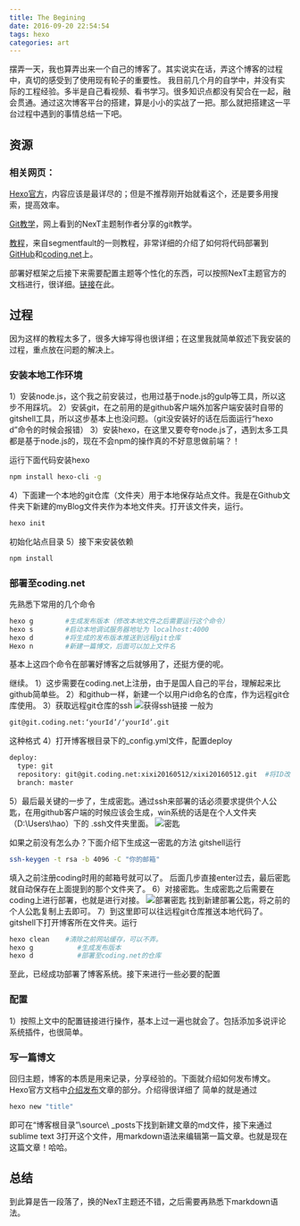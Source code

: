 ```yaml
---
title: The Begining
date: 2016-09-20 22:54:54
tags: hexo
categories: art
---
```

摆弄一天，我也算弄出来一个自己的博客了。其实说实在话，弄这个博客的过程中，真切的感受到了使用现有轮子的重要性。
我目前几个月的自学中，并没有实际的工程经验。多半是自己看视频、看书学习。很多知识点都没有契合在一起，融会贯通。通过这次博客平台的搭建，算是小小的实战了一把。那么就把搭建这一平台过程中遇到的事情总结一下吧。

<!-- more -->

## 资源

### 相关网页：

[Hexo官方](https://hexo.io/)，内容应该是最详尽的；但是不推荐刚开始就看这个，还是要多用搜索，提高效率。

[Git教学](http://iissnan.com/progit/)，网上看到的NexT主题制作者分享的git教学。

[教程](https://segmentfault.com/a/1190000004548638)，来自segmentfault的一则教程，非常详细的介绍了如何将代码部署到[GitHub](https://github.com/)和[coding.net](https://coding.net/user)上。

部署好框架之后接下来需要配置主题等个性化的东西，可以按照NexT主题官方的文档进行，很详细。[链接](http://theme-next.iissnan.com/getting-started.html)在此。

## 过程

因为这样的教程太多了，很多大婶写得也很详细；在这里我就简单叙述下我安装的过程，重点放在问题的解决上。

### 安装本地工作环境

1）安装node.js，这个我之前安装过，也用过基于node.js的gulp等工具，所以这步不用踩坑。
2）安装git，在之前用的是github客户端外加客户端安装时自带的gitshell工具，所以这步基本上也没问题。（git没安装好的话在后面运行“hexo d”命令的时候会报错）
3）安装hexo，在这里又要夸夸node.js了，遇到太多工具都是基于node.js的，现在不会npm的操作真的不好意思做前端？！

运行下面代码安装hexo
``` bash
npm install hexo-cli -g
```
4）下面建一个本地的git仓库（文件夹）用于本地保存站点文件。我是在Github文件夹下新建的myBlog文件夹作为本地文件夹。打开该文件夹，运行。

```bash
hexo init
```
初始化站点目录
5）接下来安装依赖

```bash
npm install
```

### 部署至coding.net

先熟悉下常用的几个命令

```bash
hexo g        #生成发布版本（修改本地文件之后需要运行这个命令）
hexo s        #启动本地调试服务器地址为 localhost:4000
hexo d        #将生成的发布版本推送到远程git仓库
Hexo n        #新建一篇博文，后面可以加上文件名
```
基本上这四个命令在部署好博客之后就够用了，还挺方便的呢。

继续。
1）这步需要在coding.net上注册，由于是国人自己的平台，理解起来比github简单些。
2）和github一样，新建一个以用户id命名的仓库，作为远程git仓库使用。
3）获取远程git仓库的ssh
![获得ssh链接](http://oduflc6uk.bkt.clouddn.com/%E8%8E%B7%E5%8F%96ssh.png)
一般为
```bash
git@git.coding.net:‘yourId’/‘yourId’.git
```
这种格式
4）打开博客根目录下的_config.yml文件，配置deploy
``` bash
deploy:
  type: git
  repository: git@git.coding.net:xixi20160512/xixi20160512.git  #将ID改为刚刚获取到的
  branch: master
```
5）最后最关键的一步了，生成密匙。通过ssh来部署的话必须要求提供个人公匙，在用github客户端的时候应该会生成，win系统的话是在个人文件夹（D:\Users\hao）下的 .ssh文件夹里面。
![密匙](http://oduflc6uk.bkt.clouddn.com/%E4%B8%AA%E4%BA%BA%E7%A7%98%E5%8C%99.png)

如果之前没有怎么办？下面介绍下生成这一密匙的方法
gitshell运行
```bash
ssh-keygen -t rsa -b 4096 -C "你的邮箱"
```
填入之前注册coding时用的邮箱号就可以了。
后面几步直接enter过去，最后密匙就自动保存在上面提到的那个文件夹了。
6）对接密匙。生成密匙之后需要在coding上进行部署，也就是进行对接。
![部署密匙](http://oduflc6uk.bkt.clouddn.com/%E9%83%A8%E7%BD%B2%E5%85%AC%E5%8C%99.png)
找到新建部署公匙，将之前的个人公匙复制上去即可。
7）到这里即可以往远程git仓库推送本地代码了。gitshell下打开博客所在文件夹。运行
```bash
hexo clean    #清除之前网站缓存，可以不弄。
hexo g           #生成发布版本
hexo d           #部署至coding.net的仓库
```
至此，已经成功部署了博客系统。接下来进行一些必要的配置

### 配置
1）按照上文中的配置链接进行操作，基本上过一遍也就会了。包括添加多说评论系统插件，也很简单。

### 写一篇博文
回归主题，博客的本质是用来记录，分享经验的。下面就介绍如何发布博文。
Hexo官方文档中[介绍发布](https://hexo.io/zh-cn/docs/writing.html)文章的部分。介绍得很详细了
简单的就是通过
```bash
hexo new "title"
```
即可在“博客根目录”\source\ _posts下找到新建文章的md文件，接下来通过sublime text 3打开这个文件，用markdown语法来编辑第一篇文章。也就是现在这篇文章！哈哈。

## 总结
到此算是告一段落了，换的NexT主题还不错，之后需要再熟悉下markdown语法。